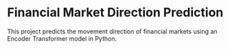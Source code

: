 # Financial Market Direction Prediction
This project predicts the movement direction of financial markets using an Encoder Transformer model in Python.
